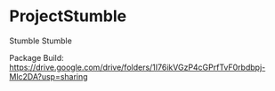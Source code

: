 # ProjectStumble
Stumble Stumble

Package Build:
https://drive.google.com/drive/folders/1I76ikVGzP4cGPrfTvF0rbdbpj-Mlc2DA?usp=sharing
